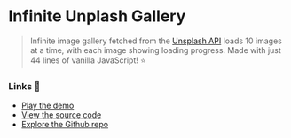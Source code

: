 # Infinite Unplash Gallery

> Infinite image gallery fetched from the [Unsplash API](https://source.unsplash.com) loads 10 images at a time, with each image showing loading progress. Made with just 44 lines of vanilla JavaScript! ⭐

### Links 🔗
- [Play the demo](https://js-promised-based-unsplash-gallery-simplified.rolandjlevy.repl.co/)
- [View the source code](https://replit.com/@RolandJLevy/js-promised-based-unsplash-gallery-simplified)
- [Explore the Github repo](https://github.com/rolandjlevy/js-promised-based-unsplash-gallery-simplified)
